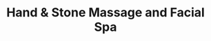 ---
title: "Hand & Stone Massage and Facial Spa"
url: /leander/hand-und-stone-massage-and-facial-spa/
shop: Massage
---